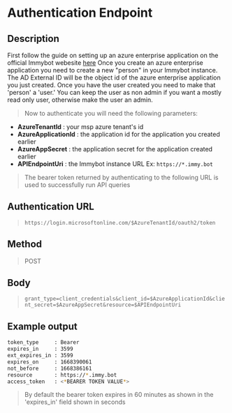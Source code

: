 # Authentication Endpoint
## Description
First follow the guide on setting up an azure enterprise application on the official Immybot webesite [here](https://docs.immy.bot/csp-preconsent-instructions.html#create-an-app-registration)
Once you create an azure enterprise application you need to create a new "person" in your Immybot instance. The AD External ID will be the object id of the azure enterprise application you just created.
Once you have the user created you need to make that 'person' a 'user.' You can keep the user as non admin if you want a mostly read only user, otherwise make the user an admin.

> Now to authenticate you will need the following parameters:
- **AzureTenantId** : your msp azure tenant's id
- **AzureApplicationId** : the application id for the application you created earlier
- **AzureAppSecret** : the application secret for the application created earlier
- **APIEndpointUri** : the Immybot instance URL Ex: `https://*.immy.bot`
> The bearer token returned by authenticating to the following URL is used to successfully run API queries
## Authentication URL
> `https://login.microsoftonline.com/$AzureTenantId/oauth2/token`
## Method
> POST
## Body
> `grant_type=client_credentials&client_id=$AzureApplicationId&client_secret=$AzureAppSecret&resource=$APIEndpointUri`
## Example output
```sh
token_type     : Bearer
expires_in     : 3599
ext_expires_in : 3599
expires_on     : 1668390061
not_before     : 1668386161
resource       : https://*.immy.bot
access_token   : <*BEARER TOKEN VALUE*>
```
> By default the bearer token expires in 60 minutes as shown in the 'expires_in' field shown in seconds
